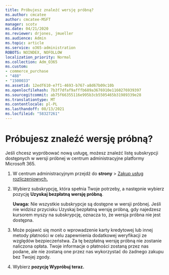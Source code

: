 ```yaml
---
title: Próbujesz znaleźć wersję próbną?
ms.author: cmcatee
author: cmcatee-MSFT
manager: scotv
ms.date: 04/21/2020
ms.reviewer: drjones, jmueller
ms.audience: Admin
ms.topic: article
ms.service: o365-administration
ROBOTS: NOINDEX, NOFOLLOW
localization_priority: Normal
ms.collection: Adm_O365
ms.custom:
- commerce_purchase
- "488"
- "1500033"
ms.assetid: 12edf610-e7f1-4693-b767-a8d67b09c10b
ms.openlocfilehash: 7b3f7dfaf9afffb689a3676910e1160276939397
ms.sourcegitcommit: ab75f66355116e995b3cb5505465b31989339e28
ms.translationtype: MT
ms.contentlocale: pl-PL
ms.lasthandoff: 08/13/2021
ms.locfileid: "58327261"
---
```

# <a name="trying-to-find-a-trial"></a>Próbujesz znaleźć wersję próbną?

Jeśli chcesz wypróbować nową usługę, możesz znaleźć listę subskrypcji dostępnych w wersji próbnej w centrum administracyjne platformy Microsoft 365.
  
1. W centrum administracyjnym przejdź do **strony** \> [Zakup usług rozliczeniowych.](https://go.microsoft.com/fwlink/p/?linkid=868433)

2. Wybierz subskrypcję, która spełnia Twoje potrzeby, a następnie wybierz pozycję  **Uzyskaj bezpłatną wersję próbną**.

    **Uwaga:** Nie wszystkie subskrypcje są dostępne w wersji próbnej. Jeśli nie widzisz przycisku Uzyskaj bezpłatną wersję próbną, gdy najedzesz kursorem myszy na subskrypcję, oznacza to, że wersja próbna nie jest dostępna. 
  
3. Może pojawić się monit o wprowadzenie karty kredytowej lub innej metody płatności w celu zapewnienia dodatkowej weryfikacji ze względów bezpieczeństwa. Za tę bezpłatną wersję próbną nie zostanie naliczona opłata. Twoje informacje o płatności zostaną przez nas podane, ale nie zostaną one przez nas wykorzystać do żadnego zakupu bez Twojej zgody.

4. Wybierz **pozycję Wypróbuj teraz.**